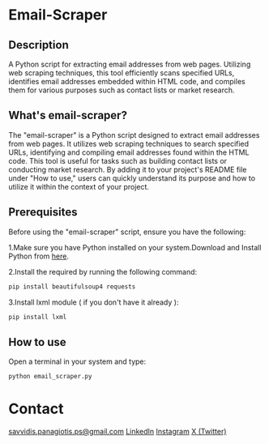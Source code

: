 # Email-Scraper

## Description

A Python script for extracting email addresses from web pages. Utilizing web scraping techniques, this tool efficiently scans specified URLs, identifies email addresses embedded within HTML code, and compiles them for various purposes such as contact lists or market research.

## What's email-scraper?
The "email-scraper" is a Python script designed to extract email addresses from web pages. It utilizes web scraping techniques to search specified URLs, identifying and compiling email addresses found within the HTML code. This tool is useful for tasks such as building contact lists or conducting market research. By adding it to your project's README file under "How to use," users can quickly understand its purpose and how to utilize it within the context of your project.

## Prerequisites
Before using the "email-scraper" script, ensure you have the following:

1.Make sure you have Python installed on your system.Download and Install Python from <a href="https://python.org/downloads">here</a>.

2.Install the required by running the following command:

```bash
pip install beautifulsoup4 requests
```

3.Install lxml module ( if you don't have it already ):
```bash
pip install lxml
```

## How to use
Open a terminal in your system and type:
```bash
python email_scraper.py
```

# Contact
savvidis.panagiotis.ps@gmail.com
<a href="https://www.linkedin.com/in/panagiotissavvidis/">LinkedIn</a>
<a href="https://www.instagram.com/savvidis.panagiotis">Instagram</a>
<a href="https://twitter.com/panossavvidis17">X (Twitter)</a>

